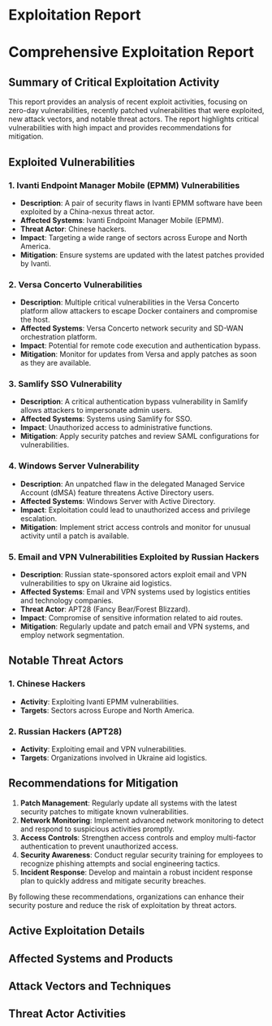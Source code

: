 # Exploitation Report

# Comprehensive Exploitation Report

## Summary of Critical Exploitation Activity

This report provides an analysis of recent exploit activities, focusing on zero-day vulnerabilities, recently patched vulnerabilities that were exploited, new attack vectors, and notable threat actors. The report highlights critical vulnerabilities with high impact and provides recommendations for mitigation.

## Exploited Vulnerabilities

### 1. Ivanti Endpoint Manager Mobile (EPMM) Vulnerabilities
- **Description**: A pair of security flaws in Ivanti EPMM software have been exploited by a China-nexus threat actor.
- **Affected Systems**: Ivanti Endpoint Manager Mobile (EPMM).
- **Threat Actor**: Chinese hackers.
- **Impact**: Targeting a wide range of sectors across Europe and North America.
- **Mitigation**: Ensure systems are updated with the latest patches provided by Ivanti.

### 2. Versa Concerto Vulnerabilities
- **Description**: Multiple critical vulnerabilities in the Versa Concerto platform allow attackers to escape Docker containers and compromise the host.
- **Affected Systems**: Versa Concerto network security and SD-WAN orchestration platform.
- **Impact**: Potential for remote code execution and authentication bypass.
- **Mitigation**: Monitor for updates from Versa and apply patches as soon as they are available.

### 3. Samlify SSO Vulnerability
- **Description**: A critical authentication bypass vulnerability in Samlify allows attackers to impersonate admin users.
- **Affected Systems**: Systems using Samlify for SSO.
- **Impact**: Unauthorized access to administrative functions.
- **Mitigation**: Apply security patches and review SAML configurations for vulnerabilities.

### 4. Windows Server Vulnerability
- **Description**: An unpatched flaw in the delegated Managed Service Account (dMSA) feature threatens Active Directory users.
- **Affected Systems**: Windows Server with Active Directory.
- **Impact**: Exploitation could lead to unauthorized access and privilege escalation.
- **Mitigation**: Implement strict access controls and monitor for unusual activity until a patch is available.

### 5. Email and VPN Vulnerabilities Exploited by Russian Hackers
- **Description**: Russian state-sponsored actors exploit email and VPN vulnerabilities to spy on Ukraine aid logistics.
- **Affected Systems**: Email and VPN systems used by logistics entities and technology companies.
- **Threat Actor**: APT28 (Fancy Bear/Forest Blizzard).
- **Impact**: Compromise of sensitive information related to aid routes.
- **Mitigation**: Regularly update and patch email and VPN systems, and employ network segmentation.

## Notable Threat Actors

### 1. Chinese Hackers
- **Activity**: Exploiting Ivanti EPMM vulnerabilities.
- **Targets**: Sectors across Europe and North America.

### 2. Russian Hackers (APT28)
- **Activity**: Exploiting email and VPN vulnerabilities.
- **Targets**: Organizations involved in Ukraine aid logistics.

## Recommendations for Mitigation

1. **Patch Management**: Regularly update all systems with the latest security patches to mitigate known vulnerabilities.
2. **Network Monitoring**: Implement advanced network monitoring to detect and respond to suspicious activities promptly.
3. **Access Controls**: Strengthen access controls and employ multi-factor authentication to prevent unauthorized access.
4. **Security Awareness**: Conduct regular security training for employees to recognize phishing attempts and social engineering tactics.
5. **Incident Response**: Develop and maintain a robust incident response plan to quickly address and mitigate security breaches.

By following these recommendations, organizations can enhance their security posture and reduce the risk of exploitation by threat actors.

## Active Exploitation Details



## Affected Systems and Products



## Attack Vectors and Techniques



## Threat Actor Activities

 